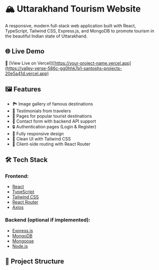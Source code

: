 # 🏔️ Uttarakhand Tourism Website

A responsive, modern full-stack web application built with React, TypeScript, Tailwind CSS, Express.js, and MongoDB to promote tourism in the beautiful Indian state of Uttarakhand.

## 🌐 Live Demo

🚀 [View Live on Vercel]([https://your-project-name.vercel.app](https://valley-verse-586c-gg0hhk7p1-santoshs-projects-20e5a41d.vercel.app)

## 🖼️ Features

- 🏞️ Image gallery of famous destinations
- 💬 Testimonials from travelers
- 📍 Pages for popular tourist destinations
- 📨 Contact form with backend API support
- 🔒 Authentication pages (Login & Register)
- 📱 Fully responsive design
- 🎨 Clean UI with Tailwind CSS
- 🧭 Client-side routing with React Router

## 🛠️ Tech Stack

### Frontend:
- [React](https://reactjs.org/)
- [TypeScript](https://www.typescriptlang.org/)
- [Tailwind CSS](https://tailwindcss.com/)
- [React Router](https://reactrouter.com/)
- [Axios](https://axios-http.com/)

### Backend (optional if implemented):
- [Express.js](https://expressjs.com/)
- [MongoDB](https://www.mongodb.com/)
- [Mongoose](https://mongoosejs.com/)
- [Node.js](https://nodejs.org/)

## 📂 Project Structure

